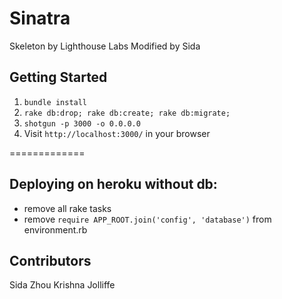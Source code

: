 Sinatra
=============

Skeleton by Lighthouse Labs
Modified by Sida

## Getting Started

1. `bundle install`
2. `rake db:drop; rake db:create; rake db:migrate;`
3. `shotgun -p 3000 -o 0.0.0.0`
4. Visit `http://localhost:3000/` in your browser

=============

## Deploying on heroku without db:

- remove all rake tasks
- remove `require APP_ROOT.join('config', 'database')` from environment.rb

## Contributors

Sida Zhou
Krishna Jolliffe

